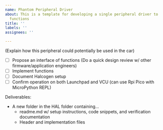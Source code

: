 ```yaml
---
name: Phantom Peripheral Driver
about: This is a template for developing a single peripheral driver to wrap halcogen
  functions
title: ''
labels: ''
assignees: ''

---
```


(Explain how this peripheral could potentially be used in the car)

- [ ] Propose an interface of functions (Do a quick design review w/ other firmware/application engineers)
- [ ] Implement functions
- [ ] Document Halcogen setup
- [ ] Confirm operation on both Launchpad and VCU (can use Rpi Pico with MicroPython REPL)

Deliverables: 
- A new folder in the HAL folder containing...
    - readme.md w/ setup instructions, code snippets, and verification documentation 
    - Header and implementation files

